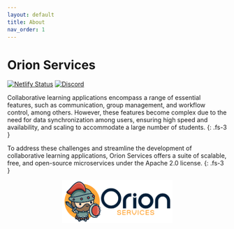 ```yaml
---
layout: default
title: About
nav_order: 1
---
```


# Orion Services

[![Netlify Status](https://api.netlify.com/api/v1/badges/916a64b5-d2c7-429c-92de-eb07950d86d7/deploy-status)](https://app.netlify.com/sites/orion-services/deploys)
[![Discord](https://img.shields.io/discord/713516488601894922?style=flat&label=Discord&color=%23D8FCD3&link=https%3A%2F%2Fdiscord.com%2Finvite%2FXpyGTZPApN)](https://discord.com/invite/XpyGTZPApN)

Collaborative learning applications encompass a range of essential features,
such as communication, group management, and workflow control, among others.
However, these features become complex due to the need for data synchronization
among users, ensuring high speed and availability, and scaling to accommodate a
large number of students.
{: .fs-3 }

To address these challenges and streamline the development of collaborative
learning applications, Orion Services offers a suite of scalable, free, and
open-source microservices under the Apache 2.0 license.
{: .fs-3 }

<center>
	<img src="/assets/img/logo-horizontal-1.png" alt="Orion Services" width="50%">
</center>
